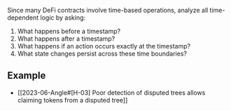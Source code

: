 Since many DeFi contracts involve time-based operations, analyze all time-dependent logic by asking:

1. What happens before a timestamp?
2. What happens after a timestamp?
3. What happens if an action occurs exactly at the timestamp?
4. What state changes persist across these time boundaries?


## Example
- [[2023-06-Angle#[H-03] Poor detection of disputed trees allows claiming tokens from a disputed tree]]